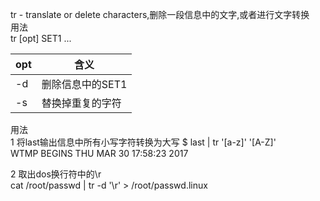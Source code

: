  tr - translate or delete characters,删除一段信息中的文字,或者进行文字转换  
 用法  
 tr [opt] SET1 ...  
 
 opt | 含义
 -- | --
 -d | 删除信息中的SET1
 -s | 替换掉重复的字符
 
 
 
 
 用法  
 1 将last输出信息中所有小写字符转换为大写
 $ last | tr '[a-z]' '[A-Z]'  
WTMP BEGINS THU MAR 30 17:58:23 2017  

2 取出dos换行符中的\r  
cat /root/passwd | tr -d '\r' > /root/passwd.linux  